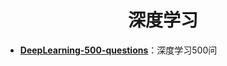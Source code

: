 <h1 align="center">深度学习</h1>

* [**DeepLearning-500-questions**](https://github.com/scutan90/DeepLearning-500-questions)：深度学习500问